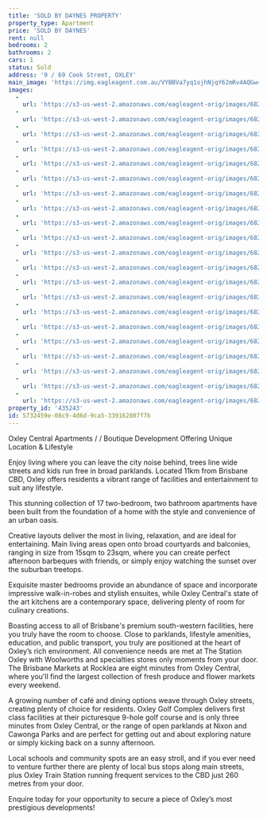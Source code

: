 ```yaml
---
title: 'SOLD BY DAYNES PROPERTY'
property_type: Apartment
price: 'SOLD BY DAYNES'
rent: null
bedrooms: 2
bathrooms: 2
cars: 1
status: Sold
address: '9 / 69 Cook Street, OXLEY'
main_image: 'https://img.eagleagent.com.au/VYBBVa7yq1ojhNjqY62mRv4AQGw=/1280x854/smart/https://s3-us-west-2.amazonaws.com/eagleagent-orig/images/6822134/130469042-image-M.jpg'
images:
  -
    url: 'https://s3-us-west-2.amazonaws.com/eagleagent-orig/images/6822154/130469042-image-U.jpg'
  -
    url: 'https://s3-us-west-2.amazonaws.com/eagleagent-orig/images/6822153/130469042-image-T.jpg'
  -
    url: 'https://s3-us-west-2.amazonaws.com/eagleagent-orig/images/6822152/130469042-image-S.jpg'
  -
    url: 'https://s3-us-west-2.amazonaws.com/eagleagent-orig/images/6822151/130469042-image-R.jpg'
  -
    url: 'https://s3-us-west-2.amazonaws.com/eagleagent-orig/images/6822150/130469042-image-Q.jpg'
  -
    url: 'https://s3-us-west-2.amazonaws.com/eagleagent-orig/images/6822149/130469042-image-P.jpg'
  -
    url: 'https://s3-us-west-2.amazonaws.com/eagleagent-orig/images/6822148/130469042-image-O.jpg'
  -
    url: 'https://s3-us-west-2.amazonaws.com/eagleagent-orig/images/6822147/130469042-image-N.jpg'
  -
    url: 'https://s3-us-west-2.amazonaws.com/eagleagent-orig/images/6822146/130469042-image-L.jpg'
  -
    url: 'https://s3-us-west-2.amazonaws.com/eagleagent-orig/images/6822145/130469042-image-K.jpg'
  -
    url: 'https://s3-us-west-2.amazonaws.com/eagleagent-orig/images/6822144/130469042-image-J.jpg'
  -
    url: 'https://s3-us-west-2.amazonaws.com/eagleagent-orig/images/6822143/130469042-image-I.jpg'
  -
    url: 'https://s3-us-west-2.amazonaws.com/eagleagent-orig/images/6822142/130469042-image-H.jpg'
  -
    url: 'https://s3-us-west-2.amazonaws.com/eagleagent-orig/images/6822141/130469042-image-G.jpg'
  -
    url: 'https://s3-us-west-2.amazonaws.com/eagleagent-orig/images/6822140/130469042-image-F.jpg'
  -
    url: 'https://s3-us-west-2.amazonaws.com/eagleagent-orig/images/6822139/130469042-image-E.jpg'
  -
    url: 'https://s3-us-west-2.amazonaws.com/eagleagent-orig/images/6822138/130469042-image-D.jpg'
  -
    url: 'https://s3-us-west-2.amazonaws.com/eagleagent-orig/images/6822137/130469042-image-C.jpg'
  -
    url: 'https://s3-us-west-2.amazonaws.com/eagleagent-orig/images/6822136/130469042-image-B.jpg'
  -
    url: 'https://s3-us-west-2.amazonaws.com/eagleagent-orig/images/6822135/130469042-image-A.jpg'
  -
    url: 'https://s3-us-west-2.amazonaws.com/eagleagent-orig/images/6822134/130469042-image-M.jpg'
property_id: '435243'
id: 5732459e-08c9-4d6d-9ca5-339162807f7b
---
```

Oxley Central Apartments / / Boutique Development Offering Unique Location & Lifestyle

Enjoy living where you can leave the city noise behind, trees line wide streets and kids run free in broad parklands. Located 11km from Brisbane CBD, Oxley offers residents a vibrant range of facilities and entertainment to suit any lifestyle.

This stunning collection of 17 two-bedroom, two bathroom apartments have been built from the foundation of a home with the style and convenience of an urban oasis.

Creative layouts deliver the most in living, relaxation, and are ideal for entertaining. Main living areas open onto broad courtyards and balconies, ranging in size from 15sqm to 23sqm, where you can create perfect afternoon barbeques with friends, or simply enjoy watching the sunset over the suburban treetops.

Exquisite master bedrooms provide an abundance of space and incorporate impressive walk-in-robes and stylish ensuites, while Oxley Central's state of the art kitchens are a contemporary space, delivering plenty of room for culinary creations.

Boasting access to all of Brisbane's premium south-western facilities, here you truly have the room to choose. Close to parklands, lifestyle amenities, education, and public transport, you truly are positioned at the heart of Oxley’s rich environment. All convenience needs are met at The Station Oxley with Woolworths and specialties stores only moments from your door. The Brisbane Markets at Rocklea are eight minutes from Oxley Central, where you'll find the largest collection of fresh produce and flower markets every weekend.

A growing number of café and dining options weave through Oxley streets, creating plenty of choice for residents. Oxley Golf Complex delivers first class facilities at their picturesque 9-hole golf course and is only three minutes from Oxley Central, or the range of open parklands at Nixon and Cawonga Parks and are perfect for getting out and about exploring nature or simply kicking back on a sunny afternoon.

Local schools and community spots are an easy stroll, and if you ever need to venture further there are plenty of local bus stops along main streets, plus Oxley Train Station running frequent services to the CBD just 260 metres from your door.

Enquire today for your opportunity to secure a piece of Oxley’s most prestigious developments!